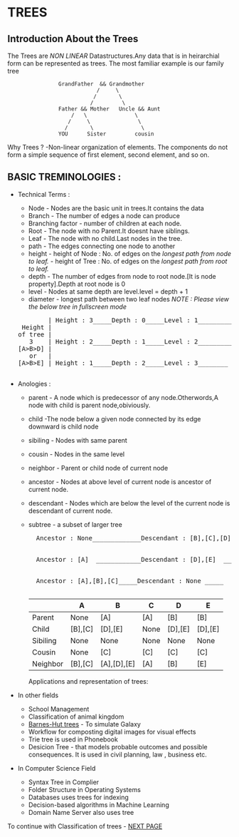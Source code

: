 # TREES

## Introduction About the Trees

The Trees are _NON LINEAR_ Datastructures.Any data that is in heirarchial form can be represented as trees.
The most familiar example is our family tree

                    GrandFather  && Grandmother
                                /     \
                               /       \
                              /         \
                    Father && Mother   Uncle && Aunt
                        /   \               \
                       /     \               \
                      /       \               \
                    YOU      Sister         cousin

Why Trees ?
-Non-linear organization of elements. The components do not form a simple sequence of first element, second element, and so on.

## BASIC TREMINOLOGIES :

- Technical Terms :

  - Node - Nodes are the basic unit in trees.It contains the data
  - Branch - The number of edges a node can produce
  - Branching factor - number of children at each node.
  - Root - The node with no Parent.It doesnt have siblings.
  - Leaf - The node with no child.Last nodes in the tree.
  - path - The edges connecting one node to another
  - height - height of Node : No. of edges on the _longest path from node to leaf._ - height of Tree : No. of edges on the _longest path from root to leaf._
  - depth - The number of edges from node to root node.[It is node property].Depth at root node is 0
  - level - Nodes at same depth are level.level = depth + 1
  - diameter - longest path between two leaf nodes
_NOTE : Please view the below tree in fullscreen mode_

  <pre>
          | Height : 3_____Depth : 0_____Level : 1__________________   [ A ]           Node  : [A],[B],[C],[D],[E]
   Height |                                                           /      \         Root  : [A]
  of tree |                                                          /        \        Leaf  : [D],[E],[C]
     3    | Height : 2_____Depth : 1_____Level : 2___________    [ B ]       [ C ]     Paths : [ A -> B -> D],
  [A>B>D] |                                                     /     \                        [ A -> B -> E],
     or   |                                                    /       \                       [ A -> C ].
  [A>B>E] | Height : 1_____Depth : 2_____Level : 3________  [ D ]     [ E ]

  </pre>

- Anologies :

  - parent - A node which is predecessor of any node.Otherwords,A node with child is parent node,obiviously.
  - child -The node below a given node connected by its edge downward is child node
  - sibiling - Nodes with same parent
  - cousin - Nodes in the same level
  - neighbor - Parent or child node of current node
  - ancestor - Nodes at above level of current node is ancestor of current node.
  - descendant - Nodes which are below the level of the current node is descendant of current node.
  - subtree - a subset of larger tree

      <pre>
      Ancestor : None_____________Descendant : [B],[C],[D],[E]___   [ A ]            
                                                                   /      \         
                                                                  /        \        
      Ancestor : [A]  ____________Descendant : [D],[E]  _____  [ B ]       [ C ]    
                                                              /     \               
                                                             /       \                
      Ancestor : [A],[B],[C]_____Descendant : None _____  [ D ]     [ E ]
      </pre>

    |          | A       | B           | C    | D       | E       |
    | -------- | ------- | ----------- | ---- | ------- | ------- |
    | Parent   | None    | [A]         | [A]  | [B]     | [B]     |
    | Child    | [B],[C] | [D],[E]     | None | [D],[E] | [D],[E] |
    | Sibiling | None    | None        | None | None    | None    |
    | Cousin   | None    | [C]         | [C]  | [C]     | [C]     |
    | Neighbor | [B],[C] | [A],[D],[E] | [A]  | [B]     | [E]     |

    Applications and representation of trees:

- In other fields

  - School Management
  - Classification of animal kingdom
  - [Barnes-Hut trees](https://en.wikipedia.org/wiki/Barnes%E2%80%93Hut_simulation) - To simulate Galaxy
  - Workflow for composting digital images for visual effects
  - Trie tree is used in Phonebook
  - Desicion Tree - that models probable outcomes and possible consequences. It is used in civil planning, law , business etc.

- In Computer Science Field
  - Syntax Tree in Complier
  - Folder Structure in Operating Systems
  - Databases uses trees for indexing
  - Decision-based algorithms in Machine Learning
  - Domain Name Server also uses tree

To continue with Classification of trees - [NEXT PAGE](./Classification%20of%20Trees.md)
